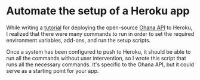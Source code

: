 Automate the setup of a Heroku app
===================================

While writing a [tutorial](https://github.com/codeforamerica/ohana-api/wiki/How-to-deploy-the-Ohana-API-to-your-Heroku-account) for deploying the open-source [Ohana API](https://github.com/codeforamerica/ohana-api) to Heroku, I realized that there were many commands to run in order to set the required environment variables, add-ons, and run the setup scripts.

Once a system has been configured to push to Heroku, it should be able to run all the commands without user intervention, so I wrote this script that runs all the necessary commands. It's specific to the Ohana API, but it could serve as a starting point for your app.
